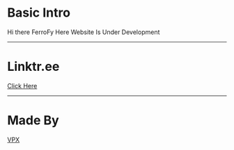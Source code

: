 # Basic Intro

Hi there 
FerroFy Here 
Website Is Under Development

___

# Linktr.ee
[Click Here](https://linktr.ee/ferrofy)

___

# Made By
[VPX](https://linktr.ee/vikrant_pathania)
